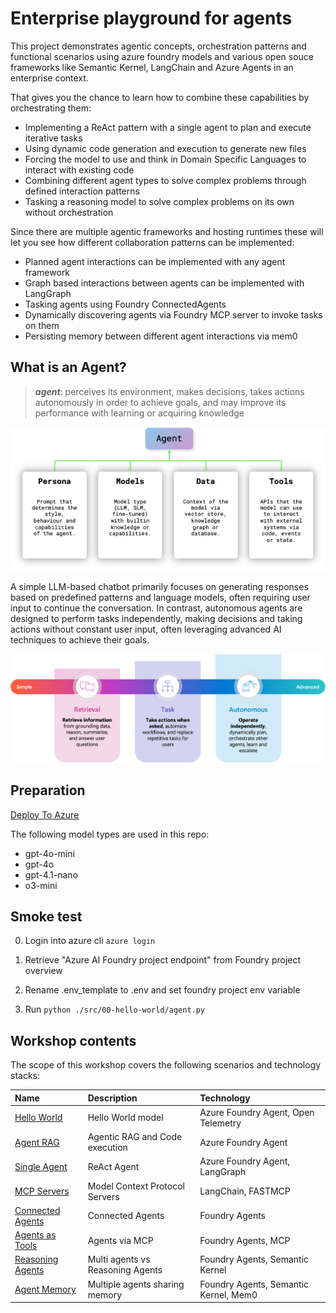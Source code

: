 # Enterprise playground for agents

This project demonstrates agentic concepts, orchestration patterns and functional scenarios using azure foundry models and various open souce frameworks like Semantic Kernel, LangChain and Azure Agents in an enterprise context.

That gives you the chance to learn how to combine these capabilities by orchestrating them:
- Implementing a ReAct pattern with a single agent to plan and execute iterative tasks
- Using dynamic code generation and execution to generate new files
- Forcing the model to use and think in Domain Specific Languages to interact with existing code
- Combining different agent types to solve complex problems through defined interaction patterns
- Tasking a reasoning model to solve complex problems on its own without orchestration

Since there are multiple agentic frameworks and hosting runtimes these will let you see how different collaboration patterns can be implemented:
- Planned agent interactions can be implemented with any agent framework
- Graph based interactions between agents can be implemented with LangGraph
- Tasking agents using Foundry ConnectedAgents
- Dynamically discovering agents via Foundry MCP server to invoke tasks on them
- Persisting memory between different agent interactions via mem0

## What is an Agent?

> ***agent***: 	perceives its environment, makes decisions, takes actions autonomously in order to achieve goals, and may improve its performance with learning or acquiring knowledge 

![What is an agent](./agents.png)

A simple LLM-based chatbot primarily focuses on generating responses based on predefined patterns and language models, often requiring user input to continue the conversation. In contrast, autonomous agents are designed to perform tasks independently, making decisions and taking actions without constant user input, often leveraging advanced AI techniques to achieve their goals. 

![Spectrum of agentic behaviour](./spectrum.png)

## Preparation

[Deploy To Azure](https://portal.azure.com/#create/Microsoft.Template/uri/https%3A%2F%2Fraw.githubusercontent.com%2Fazure-ai-foundry%2Ffoundry-samples%2Frefs%2Fheads%2Fmain%2Fsamples%2Fmicrosoft%2Finfrastructure-setup%2F40-basic-agent-setup%2Fbasic-setup.json)

The following model types are used in this repo:
- gpt-4o-mini
- gpt-4o
- gpt-4.1-nano
- o3-mini

## Smoke test

0. Login into azure cli `azure login`

1. Retrieve "Azure AI Foundry project endpoint" from Foundry project overview 

2. Rename .env_template to .env and set foundry project env variable

3. Run `python ./src/00-hello-world/agent.py`


## Workshop contents

The scope of this workshop covers the following scenarios and technology stacks:

| Name | Description | Technology  |
| :-- | :--| :-- |
| [Hello World](./src/00-hello-world/README.md) | Hello World model | Azure Foundry Agent, Open Telemetry |
| [Agent RAG](./src/01-agents-rag/README.md) | Agentic RAG and Code execution | Azure Foundry Agent |
| [Single Agent](./src/02-react-agents/README.md) | ReAct Agent | Azure Foundry Agent, LangGraph |
| [MCP Servers](./src/03-mcp-servers/README.mdy) | Model Context Protocol Servers| LangChain, FASTMCP |
| [Connected Agents](./src/04-connected-agents/README.md) | Connected Agents | Foundry Agents |
| [Agents as Tools](./src/05-agents-as-tools/README.md) | Agents via MCP | Foundry Agents, MCP |
| [Reasoning Agents](./src/06-reasoning-agents/README.md) | Multi agents vs Reasoning Agents | Foundry Agents, Semantic Kernel |
| [Agent Memory](./src/07-agent-memory/README.md) | Multiple agents sharing memory | Foundry Agents, Semantic Kernel, Mem0 |